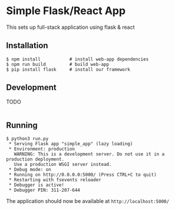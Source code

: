 # Simple Flask/React App
This sets up full-stack application using flask & react

## Installation
```
$ npm install           # install web-app dependencies
$ npm run build         # build web-app
$ pip install flask     # install our framework
```

## Development
TODO 
```

```

## Running
```
$ python3 run.py 
 * Serving Flask app "simple_app" (lazy loading)
 * Environment: production
   WARNING: This is a development server. Do not use it in a production deployment.
   Use a production WSGI server instead.
 * Debug mode: on
 * Running on http://0.0.0.0:5000/ (Press CTRL+C to quit)
 * Restarting with fsevents reloader
 * Debugger is active!
 * Debugger PIN: 311-207-644
```
The application should now be available at `http://localhost:5000/`
